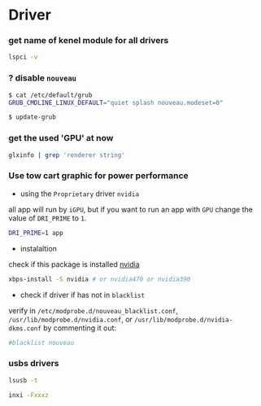 # Driver

### get name of kenel module for all drivers
```bash
lspci -v
```
### ? disable `nouveau`
```bash
$ cat /etc/default/grub
GRUB_CMDLINE_LINUX_DEFAULT="quiet splash nouveau.modeset=0"

$ update-grub
```
### get the used 'GPU' at now
```bash
glxinfo | grep 'renderer string'
```

### Use tow cart graphic for power performance
- using the `Proprietary` driver `nvidia`

all app will run by `iGPU`, but if you want to run an app with `GPU`
change the value of `DRI_PRIME` to `1`.
```bash
DRI_PRIME=1 app
```
- instalaltion

check if this package is installed [nvidia](https://docs.voidlinux.org/config/graphical-session/graphics-drivers/nvidia.html#reverting-from-nvidia-to-nouveau)
```bash
xbps-install -S nvidia # or nvidia470 or nvidia390
```
- check if driver if has not in `blacklist`

 verify in `/etc/modprobe.d/nouveau_blacklist.conf`, `/usr/lib/modprobe.d/nvidia.conf`,
 or `/usr/lib/modprobe.d/nvidia-dkms.conf` by commenting it out:
```bash
#blacklist nouveau
```

### usbs drivers
```bash
lsusb -t
```

```bash
inxi -Fxxxz
```


